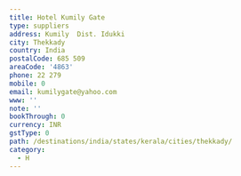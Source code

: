 ```yaml
---
title: Hotel Kumily Gate
type: suppliers
address: Kumily  Dist. Idukki
city: Thekkady
country: India
postalCode: 685 509
areaCode: '4863'
phone: 22 279
mobile: 0
email: kumilygate@yahoo.com
www: ''
note: ''
bookThrough: 0
currency: INR
gstType: 0
path: /destinations/india/states/kerala/cities/thekkady/
category:
  - H
---
```



